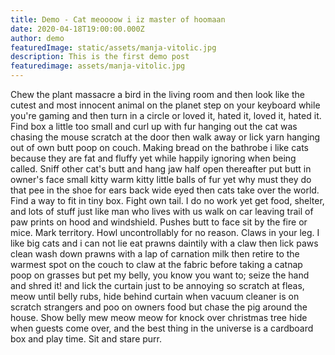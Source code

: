 ```yaml
---
title: Demo - Cat meoooow i iz master of hoomaan
date: 2020-04-18T19:00:00.000Z
author: demo
featuredImage: static/assets/manja-vitolic.jpg
description: This is the first demo post
featuredimage: assets/manja-vitolic.jpg
---
```


Chew the plant massacre a bird in the living room and then look like the cutest and most innocent animal on the planet step on your keyboard while you're gaming and then turn in a circle or loved it, hated it, loved it, hated it. Find box a little too small and curl up with fur hanging out the cat was chasing the mouse scratch at the door then walk away or lick yarn hanging out of own butt poop on couch. Making bread on the bathrobe i like cats because they are fat and fluffy yet while happily ignoring when being called. Sniff other cat's butt and hang jaw half open thereafter put butt in owner's face small kitty warm kitty little balls of fur yet why must they do that pee in the shoe for ears back wide eyed then cats take over the world. Find a way to fit in tiny box. Fight own tail. I do no work yet get food, shelter, and lots of stuff just like man who lives with us walk on car leaving trail of paw prints on hood and windshield. Pushes butt to face sit by the fire or mice. Mark territory. Howl uncontrollably for no reason. Claws in your leg. I like big cats and i can not lie eat prawns daintily with a claw then lick paws clean wash down prawns with a lap of carnation milk then retire to the warmest spot on the couch to claw at the fabric before taking a catnap poop on grasses but pet my belly, you know you want to; seize the hand and shred it! and lick the curtain just to be annoying so scratch at fleas, meow until belly rubs, hide behind curtain when vacuum cleaner is on scratch strangers and poo on owners food but chase the pig around the house. Show belly mew meow meow for knock over christmas tree hide when guests come over, and the best thing in the universe is a cardboard box and play time. Sit and stare purr.
